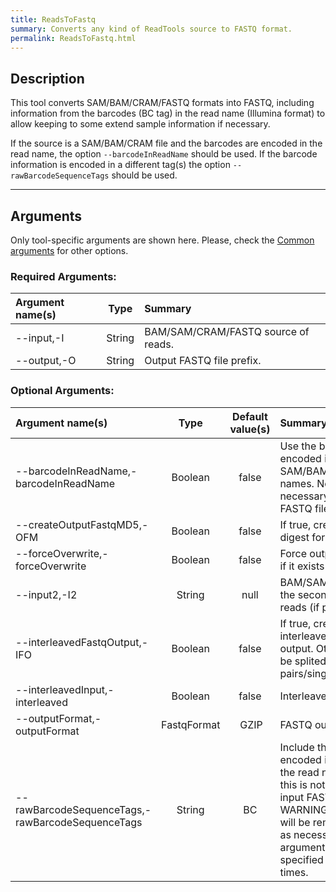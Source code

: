 ```yaml
---
title: ReadsToFastq
summary: Converts any kind of ReadTools source to FASTQ format.
permalink: ReadsToFastq.html
---
```


## Description
This tool converts SAM/BAM/CRAM/FASTQ formats into FASTQ, including information from the barcodes (BC tag) in the read name (Illumina format) to allow keeping to some extend sample information if necessary.

If the source is a SAM/BAM/CRAM file and the barcodes are encoded in the read name, the option `--barcodeInReadName` should be used. If the barcode information is encoded in a different tag(s) the option `--rawBarcodeSequenceTags` should be used.

---

## Arguments

Only tool-specific arguments are shown here. Please, check the [Common arguments](common_arguments.html) for other options.

### Required Arguments:

| Argument name(s) | Type | Summary |
| :--------------- | :--: |  :----- |
| --input,-I | String | BAM/SAM/CRAM/FASTQ source of reads. |
| --output,-O | String | Output FASTQ file prefix. |

### Optional Arguments:

| Argument name(s) | Type | Default value(s) | Summary |
| :--------------- | :--: | :--------------: | :------ |
| --barcodeInReadName,-barcodeInReadName | Boolean | false | Use the barcode encoded in SAM/BAM/CRAM read names. Note: this is not necessary for input FASTQ files. |
| --createOutputFastqMD5,-OFM | Boolean | false | If true, create a MD5 digest for FASTQ file(s). |
| --forceOverwrite,-forceOverwrite | Boolean | false | Force output overwriting if it exists |
| --input2,-I2 | String | null | BAM/SAM/CRAM/FASTQ the second source of reads (if pair-end). |
| --interleavedFastqOutput,-IFO | Boolean | false | If true, creates an interleaved FASTQ output. Otherwise, it will be splited by pairs/single end. |
| --interleavedInput,-interleaved | Boolean | false | Interleaved input. |
| --outputFormat,-outputFormat | FastqFormat | GZIP | FASTQ output format. |
| --rawBarcodeSequenceTags,-rawBarcodeSequenceTags | String | BC | Include the barcodes encoded in this tag(s) in the read name. Note: this is not necessary for input FASTQ files. WARNING: this tag(s) will be removed/updated as necessary.  This argument may be specified 0 or more times. |
